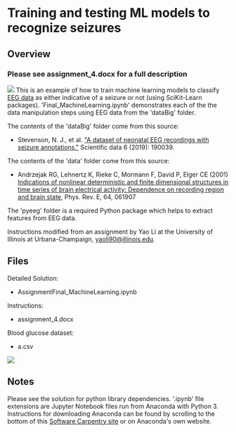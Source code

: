 # Training and testing ML models to recognize seizures

## Overview
### Please see assignment_4.docx for a full description
![](./)
This is an example of how to train machine learning models to classify [EEG data](https://www.mayoclinic.org/tests-procedures/eeg/about/pac-20393875) as either indicative of a seizure or not (using SciKit-Learn packages). 'Final_MachineLearning.ipynb' demonstrates each of the the data manipulation steps using EEG data from the 'dataBig' folder.

The contents of the 'dataBig' folder come from this source:
- Stevenson, N. J., et al. ["A dataset of neonatal EEG recordings with seizure annotations."](https://www.nature.com/articles/sdata201939) Scientific data 6 (2019): 190039.

The contents of the 'data' folder come from this source: 
- Andrzejak RG, Lehnertz K, Rieke C, Mormann F, David P, Elger CE (2001) [Indications of nonlinear deterministic and finite dimensional structures in time series of brain electrical activity: Dependence on recording region and brain state](http://epileptologie-bonn.de/cms/front_content.php?idcat=193&lang=3), Phys. Rev. E, 64, 061907

The 'pyeeg' folder is a required Python package which helps to extract features from EEG data. 

Instructions modified from an assignment by Yao Li at the University of Illinois at Urbana-Champaign, yaoli90@illinois.edu.

## Files

Detailed Solution:
- AssignmentFinal_MachineLearning.ipynb

Instructions: 
- assignment_4.docx

Blood glucose dataset:
- a.csv

![](./csv-readout.png)

## Notes

Please see the solution for python library dependencies. '.ipynb' file extensions are Jupyter Notebook files run from Anaconda with Python 3. Instructions for downloading Anaconda can be found by scrolling to the bottom of this [Software Carpentry site](https://swc-uiuc.github.io/2020-07-researchpark/) or on Anaconda's own website.


 



